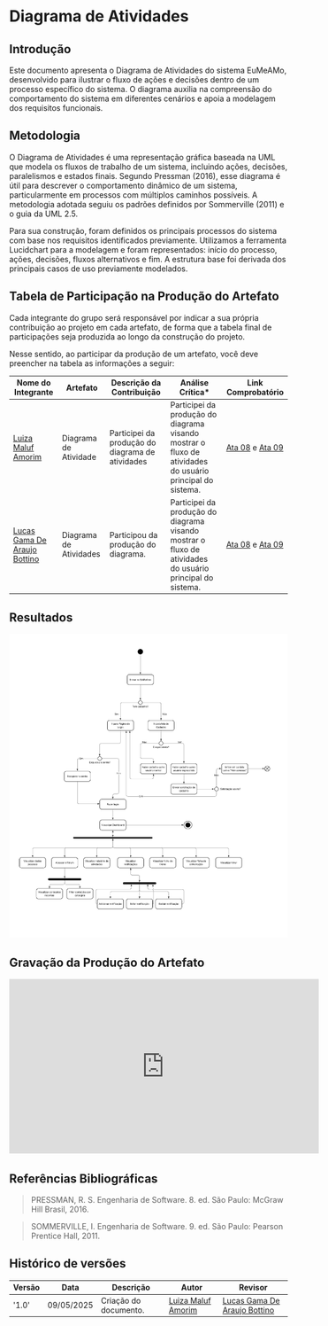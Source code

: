 # **Diagrama de Atividades**

## **Introdução**

Este documento apresenta o Diagrama de Atividades do sistema EuMeAMo, desenvolvido para ilustrar o fluxo de ações e decisões dentro de um processo específico do sistema. O diagrama auxilia na compreensão do comportamento do sistema em diferentes cenários e apoia a modelagem dos requisitos funcionais.

## **Metodologia**

O Diagrama de Atividades é uma representação gráfica baseada na UML que modela os fluxos de trabalho de um sistema, incluindo ações, decisões, paralelismos e estados finais. Segundo Pressman (2016), esse diagrama é útil para descrever o comportamento dinâmico de um sistema, particularmente em processos com múltiplos caminhos possíveis. A metodologia adotada seguiu os padrões definidos por Sommerville (2011) e o guia da UML 2.5.

Para sua construção, foram definidos os principais processos do sistema com base nos requisitos identificados previamente. Utilizamos a ferramenta Lucidchart para a modelagem e foram representados: início do processo, ações, decisões, fluxos alternativos e fim. A estrutura base foi derivada dos principais casos de uso previamente modelados.

## **Tabela de Participação na Produção do Artefato**

Cada integrante do grupo será responsável por indicar a sua própria contribuição ao projeto em cada artefato, de forma que a tabela final de participações seja produzida ao longo da construção do projeto.

Nesse sentido, ao participar da produção de um artefato, você deve preencher na tabela as informações a seguir:

<center>

| <center>Nome do<br>Integrante                                   | <center>Artefato       | <center>Descrição da<br>Contribuição             | <center>Análise Crítica\*                                                                                 | <center>Link Comprobatório               |
| --------------------------------------------------------------- | ---------------------- | ------------------------------------------------ | --------------------------------------------------------------------------------------------------------- | ---------------------------------------- |
| [Luiza Maluf Amorim](https://github.com/LuizaMaluf)             | Diagrama de Atividade  | Participei da produção do diagrama de atividades | Participei da produção do diagrama visando mostrar o fluxo de atividades do usuário principal do sistema. | [Ata 08](../Projeto/IniciativasExtras/ata_08.md) e [Ata 09](../Projeto/IniciativasExtras/ata_09.md) |
| [Lucas Gama De Araujo Bottino](https://github.com/bottinolucas) | Diagrama de Atividades | Participou da produção do diagrama.              | Participei da produção do diagrama visando mostrar o fluxo de atividades do usuário principal do sistema. | [Ata 08](../Projeto/IniciativasExtras/ata_08.md) e [Ata 09](../Projeto/IniciativasExtras/ata_09.md)  |

</center>

## **Resultados**

![Diagrama de atividades](../assets/Diagrama_de_Atividades/Diagramadeatividade.png)

## **Gravação da Produção do Artefato**

<iframe width="560" height="315" src="https://www.youtube.com/embed/z2-IkMlWWLg?si=JYyzLSTpLWGdQRr4" title="YouTube video player" frameborder="0" allow="accelerometer; autoplay; clipboard-write; encrypted-media; gyroscope; picture-in-picture; web-share" referrerpolicy="strict-origin-when-cross-origin" allowfullscreen></iframe>

## **Referências Bibliográficas**

> PRESSMAN, R. S. Engenharia de Software. 8. ed. São Paulo: McGraw Hill Brasil, 2016.

> SOMMERVILLE, I. Engenharia de Software. 9. ed. São Paulo: Pearson Prentice Hall, 2011.

## **Histórico de versões**

| Versão | Data       | Descrição             | Autor                                               | Revisor                                                         |
| ------ | ---------- | --------------------- | --------------------------------------------------- | --------------------------------------------------------------- |
| '1.0'  | 09/05/2025 | Criação do documento. | [Luiza Maluf Amorim](https://github.com/LuizaMaluf) | [Lucas Gama De Araujo Bottino](https://github.com/bottinolucas) |
